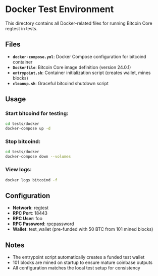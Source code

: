 # Docker Test Environment

This directory contains all Docker-related files for running Bitcoin Core regtest in tests.

## Files

- **`docker-compose.yml`**: Docker Compose configuration for bitcoind container
- **`Dockerfile`**: Bitcoin Core image definition (version 24.0.1)
- **`entrypoint.sh`**: Container initialization script (creates wallet, mines blocks)
- **`cleanup.sh`**: Graceful bitcoind shutdown script

## Usage

### Start bitcoind for testing:
```bash
cd tests/docker
docker-compose up -d
```

### Stop bitcoind:
```bash
cd tests/docker
docker-compose down --volumes
```

### View logs:
```bash
docker logs bitcoind -f
```

## Configuration

- **Network**: regtest
- **RPC Port**: 18443
- **RPC User**: foo
- **RPC Password**: rpcpassword
- **Wallet**: test_wallet (pre-funded with 50 BTC from 101 mined blocks)

## Notes

- The entrypoint script automatically creates a funded test wallet
- 101 blocks are mined on startup to ensure mature coinbase outputs
- All configuration matches the local test setup for consistency
